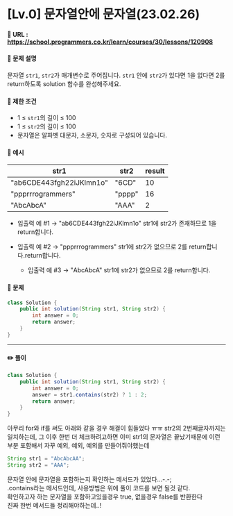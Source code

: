 # [Lv.0] 문자열안에 문자열(23.02.26)

#### 📌 URL : https://school.programmers.co.kr/learn/courses/30/lessons/120908

#### 📌 문제 설명

문자열 `str1`, `str2`가 매개변수로 주어집니다. `str1` 안에 `str2`가 있다면 1을 없다면 2를 return하도록 solution 함수를 완성해주세요.

#### 📌 제한 조건

- 1 ≤ `str1`의 길이 ≤ 100
- 1 ≤ `str2`의 길이 ≤ 100
- 문자열은 알파벳 대문자, 소문자, 숫자로 구성되어 있습니다.

#### 📌 예시

| str1                     | str2   | result |
| ------------------------ | ------ | ------ |
| "ab6CDE443fgh22iJKlmn1o" | "6CD"  | 10     |
| "ppprrrogrammers"        | "pppp" | 16     |
| "AbcAbcA"                | "AAA"  | 2      |

- 입출력 예 #1
  → "ab6CDE443fgh22iJKlmn1o" str1에 str2가 존재하므로 1을 return합니다.

- 입출력 예 #2
  → "ppprrrogrammers" str1에 str2가 없으므로 2를 return합니다.return합니다.

  - 입출력 예 #3
    → "AbcAbcA" str1에 str2가 없으므로 2를 return합니다.

#### 📌 문제

```java
class Solution {
    public int solution(String str1, String str2) {
        int answer = 0;
        return answer;
    }
}
```

---

#### ✏️ 풀이

```java
class Solution {
    public int solution(String str1, String str2) {
        int answer = 0;
        answer = str1.contains(str2) ? 1 : 2;
        return answer;
    }
}
```

아무리 for와 if를 써도 아래와 같을 경우 해결이 힘들었다 ㅠㅠ str2의 2번째글자까지는 일치하는데, 그 이후 한번 더 체크하려고하면 이미 str1의 문자열은 끝났기때문에 이런부분 포함해서 자꾸 예외, 예외, 예외를 만들어줘야했는데

```java
String str1 = "AbcAbcAA";
String str2 = "AAA";
```

문자열 안에 문자열을 포함하는지 확인하는 메서드가 있었다...-.-;  
.contains라는 메서드인데, 사용방법은 위에 풀이 코드를 보면 될것 같다.  
확인하고자 하는 문자열을 포함하고있을경우 true, 없을경우 false를 반환한다  
진짜 한번 메서드들 정리해야하는데..!
